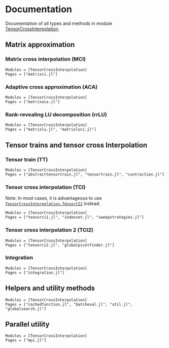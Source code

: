 # Documentation

Documentation of all types and methods in module [TensorCrossInterpolation](https://github.com/tensor4all/TensorCrossInterpolation.jl).

## Matrix approximation


### Matrix cross interpolation (MCI)
```@autodocs
Modules = [TensorCrossInterpolation]
Pages = ["matrixci.jl"]
```

### Adaptive cross approximation (ACA)
```@autodocs
Modules = [TensorCrossInterpolation]
Pages = ["matrixaca.jl"]
```

### Rank-revealing LU decomposition (rrLU)
```@autodocs
Modules = [TensorCrossInterpolation]
Pages = ["matrixlu.jl", "matrixluci.jl"]
```

## Tensor trains and tensor cross Interpolation

### Tensor train (TT)
```@autodocs
Modules = [TensorCrossInterpolation]
Pages = ["abstracttensortrain.jl", "tensortrain.jl", "contraction.jl"]
```

### Tensor cross interpolation (TCI)
Note: In most cases, it is advantageous to use [`TensorCrossInterpolation.TensorCI2`](@ref) instead.
```@autodocs
Modules = [TensorCrossInterpolation]
Pages = ["tensorci1.jl", "indexset.jl", "sweepstrategies.jl"]
```

### Tensor cross interpolation 2 (TCI2)
```@autodocs
Modules = [TensorCrossInterpolation]
Pages = ["tensorci2.jl", "globalpivotfinder.jl"]
```

### Integration
```@autodocs
Modules = [TensorCrossInterpolation]
Pages = ["integration.jl"]
```

## Helpers and utility methods
```@autodocs
Modules = [TensorCrossInterpolation]
Pages = ["cachedfunction.jl", "batcheval.jl", "util.jl", "globalsearch.jl"]
```

## Parallel utility
```@autodocs
Modules = [TensorCrossInterpolation]
Pages = ["mpi.jl"]
```